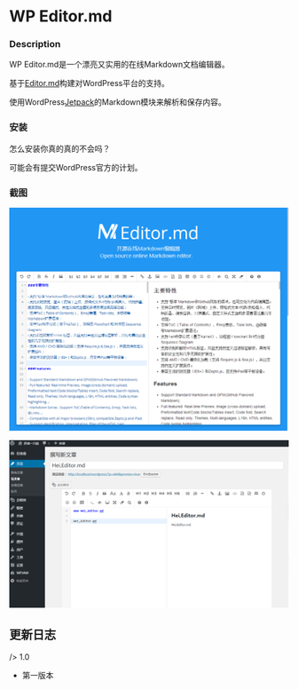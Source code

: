 # WP Editor.md


### Description

WP Editor.md是一个漂亮又实用的在线Markdown文档编辑器。

基于[Editor.md](https://github.com/pandao/editor.md)构建对WordPress平台的支持。

使用WordPress[Jetpack](http://jetpack.me/support/markdown/)的Markdown模块来解析和保存内容。

### 安装

怎么安装你真的真的不会吗？

可能会有提交WordPress官方的计划。

### 截图

![](./Screenshots/editor.md.png)

![](./Screenshots/editor.md-WP.png)

## 更新日志

/> 1.0
* 第一版本
